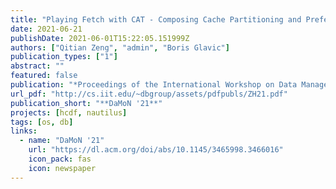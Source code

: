 ```yaml
---
title: "Playing Fetch with CAT - Composing Cache Partitioning and Prefetching for Task-based Query Processing"
date: 2021-06-21
publishDate: 2021-06-01T15:22:05.151999Z
authors: ["Qitian Zeng", "admin", "Boris Glavic"]
publication_types: ["1"]
abstract: ""
featured: false
publication: "*Proceedings of the International Workshop on Data Management on New Hardware (DaMoN '21)*"
url_pdf: "http://cs.iit.edu/~dbgroup/assets/pdfpubls/ZH21.pdf"
publication_short: "**DaMoN '21**"
projects: [hcdf, nautilus]
tags: [os, db]
links:
  - name: "DaMoN '21"
    url: "https://dl.acm.org/doi/abs/10.1145/3465998.3466016"
    icon_pack: fas
    icon: newspaper
---
```


